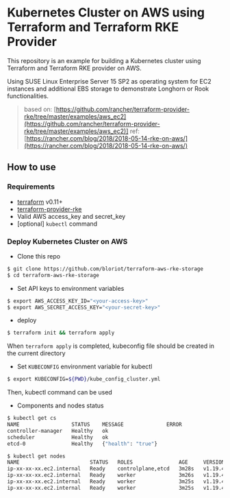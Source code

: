 # Kubernetes Cluster on AWS using Terraform and Terraform RKE Provider

This repository is an example for building a Kubernetes cluster using Terraform and Terraform RKE provider on AWS.

Using SUSE Linux Enterprise Server 15 SP2 as operating system for EC2 instances and additional EBS storage to demonstrate Longhorn or Rook functionalities. 

> based on: [https://github.com/rancher/terraform-provider-rke/tree/master/examples/aws_ec2](https://github.com/rancher/terraform-provider-rke/tree/master/examples/aws_ec2)]
> ref: [https://rancher.com/blog/2018/2018-05-14-rke-on-aws/](https://rancher.com/blog/2018/2018-05-14-rke-on-aws/)

## How to use

### Requirements

- [terraform](https://terraform.io) v0.11+
- [terraform-provider-rke](https://github.com/rancher/terraform-provider-rke)
- Valid AWS access_key and secret_key
- [optional] `kubectl` command

### Deploy Kubernetes Cluster on AWS

 * Clone this repo

```bash
$ git clone https://github.com/bloriot/terraform-aws-rke-storage
$ cd terraform-aws-rke-storage
```

 * Set API keys to environment variables

```bash
$ export AWS_ACCESS_KEY_ID="<your-access-key>"
$ export AWS_SECRET_ACCESS_KEY="<your-secret-key>" 
```

 * deploy

 ```bash
$ terraform init && terraform apply
```

When `terraform apply` is completed, kubeconfig file should be created in the current directory 

 * Set `KUBECONFIG` environment variable for kubectl

```bash
$ export KUBECONFIG=${PWD}/kube_config_cluster.yml 
```

Then, kubectl command can be used

 * Components and nodes status

```bash
$ kubectl get cs
NAME                 STATUS    MESSAGE              ERROR
controller-manager   Healthy   ok                   
scheduler            Healthy   ok                   
etcd-0               Healthy   {"health": "true"}  

$ kubectl get nodes
NAME                       STATUS   ROLES               AGE     VERSION
ip-xx-xx-xx.ec2.internal   Ready    controlplane,etcd   3m28s   v1.19.4
ip-xx-xx-xx.ec2.internal   Ready    worker              3m26s   v1.19.4
ip-xx-xx-xx.ec2.internal   Ready    worker              3m25s   v1.19.4
ip-xx-xx-xx.ec2.internal   Ready    worker              3m25s   v1.19.4
```